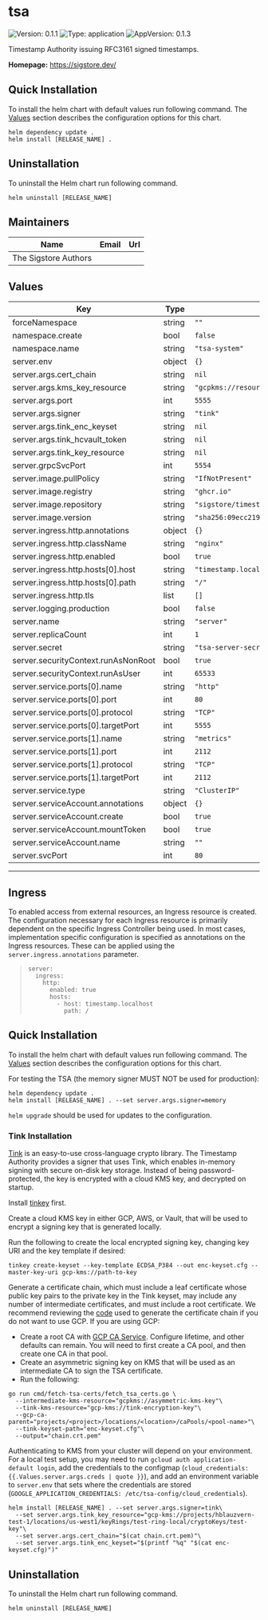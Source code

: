 # tsa

<!-- This README.md is generated. Please edit README.md.gotmpl -->

![Version: 0.1.1](https://img.shields.io/badge/Version-0.1.1-informational?style=flat-square) ![Type: application](https://img.shields.io/badge/Type-application-informational?style=flat-square) ![AppVersion: 0.1.3](https://img.shields.io/badge/AppVersion-0.1.3-informational?style=flat-square)

Timestamp Authority issuing RFC3161 signed timestamps.

**Homepage:** <https://sigstore.dev/>

## Quick Installation

To install the helm chart with default values run following command.
The [Values](#Values) section describes the configuration options for this chart.

```shell
helm dependency update .
helm install [RELEASE_NAME] .
```

## Uninstallation

To uninstall the Helm chart run following command.

```shell
helm uninstall [RELEASE_NAME]
```

## Maintainers

| Name | Email | Url |
| ---- | ------ | --- |
| The Sigstore Authors |  |  |

## Values

| Key | Type | Default | Description |
|-----|------|---------|-------------|
| forceNamespace | string | `""` |  |
| namespace.create | bool | `false` |  |
| namespace.name | string | `"tsa-system"` |  |
| server.env | object | `{}` |  |
| server.args.cert_chain | string | `nil` |  |
| server.args.kms_key_resource | string | `"gcpkms://resource"` |  |
| server.args.port | int | `5555` |  |
| server.args.signer | string | `"tink"` |  |
| server.args.tink_enc_keyset | string | `nil` |  |
| server.args.tink_hcvault_token | string | `nil` |  |
| server.args.tink_key_resource | string | `nil` |  |
| server.grpcSvcPort | int | `5554` |  |
| server.image.pullPolicy | string | `"IfNotPresent"` |  |
| server.image.registry | string | `"ghcr.io"` |  |
| server.image.repository | string | `"sigstore/timestamp-server"` |  |
| server.image.version | string | `"sha256:09ecc219c4b279d6b5652a80d4d2201f55178e2cb233462da085ef3799acb823"` | v0.1.3 |
| server.ingress.http.annotations | object | `{}` |  |
| server.ingress.http.className | string | `"nginx"` |  |
| server.ingress.http.enabled | bool | `true` |  |
| server.ingress.http.hosts[0].host | string | `"timestamp.localhost"` |  |
| server.ingress.http.hosts[0].path | string | `"/"` |  |
| server.ingress.http.tls | list | `[]` |  |
| server.logging.production | bool | `false` |  |
| server.name | string | `"server"` |  |
| server.replicaCount | int | `1` |  |
| server.secret | string | `"tsa-server-secret"` |  |
| server.securityContext.runAsNonRoot | bool | `true` |  |
| server.securityContext.runAsUser | int | `65533` |  |
| server.service.ports[0].name | string | `"http"` |  |
| server.service.ports[0].port | int | `80` |  |
| server.service.ports[0].protocol | string | `"TCP"` |  |
| server.service.ports[0].targetPort | int | `5555` |  |
| server.service.ports[1].name | string | `"metrics"` |  |
| server.service.ports[1].port | int | `2112` |  |
| server.service.ports[1].protocol | string | `"TCP"` |  |
| server.service.ports[1].targetPort | int | `2112` |  |
| server.service.type | string | `"ClusterIP"` |  |
| server.serviceAccount.annotations | object | `{}` |  |
| server.serviceAccount.create | bool | `true` |  |
| server.serviceAccount.mountToken | bool | `true` |  |
| server.serviceAccount.name | string | `""` |  |
| server.svcPort | int | `80` |  |

----------------------------------------------

## Ingress

To enabled access from external resources, an Ingress resource is created. The configuration necessary for each Ingress resource is primarily dependent on the specific Ingress Controller being used. In most cases, implementation specific configuration is specified as annotations on the Ingress resources. These can be applied using the `server.ingress.annotations` parameter.

>
> ```shell
> server:
>   ingress:
>     http:
>       enabled: true
>       hosts:
>         - host: timestamp.localhost
>           path: /
> ```

## Quick Installation

To install the helm chart with default values run following command.
The [Values](#Values) section describes the configuration options for this chart.

For testing the TSA (the memory signer MUST NOT be used for production):

```shell
helm dependency update .
helm install [RELEASE_NAME] . --set server.args.signer=memory
```

`helm upgrade` should be used for updates to the configuration.

### Tink Installation

[Tink](https://github.com/google/tink) is an easy-to-use cross-language crypto library.
The Timestamp Authority provides a signer that uses Tink, which enables in-memory signing
with secure on-disk key storage. Instead of being password-protected, the key is encrypted
with a cloud KMS key, and decrypted on startup.

Install [tinkey](https://github.com/google/tink/blob/master/docs/TINKEY.md) first.

Create a cloud KMS key in either GCP, AWS, or Vault, that will be used to encrypt a
signing key that is generated locally.

Run the following to create the local encrypted signing key, changing key URI and the key template if desired:

```shell
tinkey create-keyset --key-template ECDSA_P384 --out enc-keyset.cfg --master-key-uri gcp-kms://path-to-key
```

Generate a certificate chain, which must include a leaf certificate whose public key pairs to the private key
in the Tink keyset, may include any number of intermediate certificates, and must include a root certificate.
We recommend reviewing the [code](https://github.com/sigstore/timestamp-authority/blob/main/cmd/fetch-tsa-certs/fetch_tsa_certs.go)
used to generate the certificate chain if you do not want to use GCP. If you are using GCP:
* Create a root CA with [GCP CA Service](https://cloud.google.com/certificate-authority-service). Configure lifetime, and other defaults
  can remain. You will need to first create a CA pool, and then create one CA in that pool. 
* Create an asymmetric signing key on KMS that will be used as an intermediate CA to sign the TSA certificate.
* Run the following:

```shell
go run cmd/fetch-tsa-certs/fetch_tsa_certs.go \
  --intermediate-kms-resource="gcpkms://asymmetric-kms-key"\
  --tink-kms-resource="gcp-kms://tink-encryption-key"\
  --gcp-ca-parent="projects/<project>/locations/<location>/caPools/<pool-name>"\
  --tink-keyset-path="enc-keyset.cfg"\
  --output="chain.crt.pem"
```

Authenticating to KMS from your cluster will depend on your environment. For a local test setup,
you may need to run `gcloud auth application-default login`,
add the credentials to the configmap (`cloud_credentials: {{.Values.server.args.creds | quote }}`),
and add an environment variable to `server.env` that sets where the credentials are stored
(`GOOGLE_APPLICATION_CREDENTIALS: /etc/tsa-config/cloud_credentials`).

```shell
helm install [RELEASE_NAME] . --set server.args.signer=tink\
  --set server.args.tink_key_resource="gcp-kms://projects/hblauzvern-test-1/locations/us-west1/keyRings/test-ring-local/cryptoKeys/test-key"\
  --set server.args.cert_chain="$(cat chain.crt.pem)"\
  --set server.args.tink_enc_keyset="$(printf "%q" "$(cat enc-keyset.cfg)")"
```

## Uninstallation

To uninstall the Helm chart run following command.

```shell
helm uninstall [RELEASE_NAME]
```
